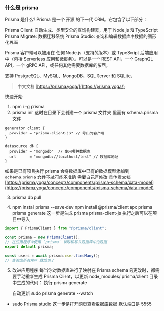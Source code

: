 ### 什么是 prisma

Prisma 是什么?
Prisma 是一个 开源 的下一代 ORM。它包含了以下部分：

Prisma Client: 自动生成、类型安全的查询构建器，用于 Node.js 和 TypeScript
Prisma Migrate: 数据迁移系统
Prisma Studio: 查询和编辑数据库中数据的图形化界面

Prisma 客户端可以被用在 任何 Node.js（支持的版本）或 TypeScript 后端应用中（包括 Serverless 应用和微服务）。可以是一个 REST API，一个 GraphQL API，一个 gRPC API，或任何其他需要数据库的东西。

支持 PostgreSQL、MySQL、MongoDB、SQL Server 和 SQLite。

> 中文文档 [https://prisma.yoga/](https://prisma.yoga/)

快速开始

1. npm i -g prisma
2. prisma init
   这时在目录下会创建一个 prisma 文件夹 里面有 schema.prisma 文件

```prisma
generator client {
  provider = "prisma-client-js" // 导出的客户端
}

datasource db {
  provider = "mongodb"  // 使用哪种数据库
  url      = "mongodb://localhost/test" // 数据库地址
}

```

如果是已有项目执行 prisma 会将数据库中已有的数据模型添加到 schema.prisma 文件不过可能不准确 需要自己再修改 具体看文档 [https://prisma.yoga/concepts/components/prisma-schema/data-model](https://prisma.yoga/concepts/components/prisma-schema/data-model)

3. prisma db pull

4. npm install prisma --save-dev
   npm install @prisma/client
   npx prisma
   prisma generate
   这一步是生成 prisma prisma-client-js 执行之后可以在项目中导入

```ts
import { PrismaClient } from "@prisma/client";

const prisma = new PrismaClient();
// 在应用程序中使用 `prisma` 读取和写入数据库中的数据
export default prisma;
```

```ts
const users = await prisma.user.findMany();
// 查询出所有用户 就成功了
```

5. 改进应用程序
   每当你对数据库进行了映射在 Prisma schema 的更改时，都需要手动重新生成 Prisma Client，以更新 node_modules/.prisma/client 目录中生成的代码：
   执行 prisma generate

   自动更新 sudo prisma generate --watch

- sudo Prisma studio
  这一步是打开网页查看数据库数据 默认端口是 5555
